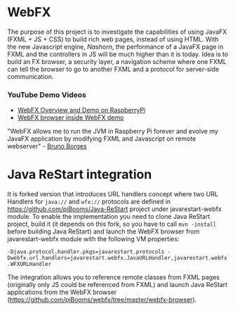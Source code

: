 WebFX
=====
The purpose of this project is to investigate the capabilities of using JavaFX (FXML + JS + CSS) to build rich web pages, instead of using HTML. With the new Javascript engine, *Nashorn*, the performance of a JavaFX page in FXML and the controllers in JS will be much higher than it is today. Idea is to build an FX browser, a security layer, a navigation scheme where one FXML can tell the browser to go to another FXML and a protocol for server-side communication. 

### YouTube Demo Videos
 - [WebFX Overview and Demo on RaspberryPi](https://www.youtube.com/watch?v=bzmdkjnbFkI)
 - [WebFX browser inside WebFX demo](https://www.youtube.com/watch?v=2LUF7lgpKLg#t=11)

"WebFX allows me to run the JVM in Raspberry Pi forever and evolve my JavaFX application by modifying FXML and Javascript on remote webserver" - [Bruno Borges](https://twitter.com/brunoborges/status/463187071872823296)

Java ReStart integration
=====
It is forked version that introduces URL handlers concept
where two URL Handlers for ``java://`` and ``wfx://`` protocols are defined in
https://github.com/pjBooms/Java-ReStart project under javarestart-webfx module.
To enable the implementation you need to clone Java ReStart project, build it
(it depends on this fork, so you have to call
``mvn -install`` before building Java ReStart)
and launch the WebFX browser from javarestart-webfx module with the following VM properties:

``-Djava.protocol.handler.pkgs=javarestart.protocols -Dwebfx.url.handlers=javarestart.webfx.JavaURLHandler,javarestart.webfx.WFXURLHandler``

The integration allows you to reference remote classes from FXML pages
(originally only JS could be referenced from FXML) and launch Java ReStart applications from the WebFX browser
(https://github.com/pjBooms/webfx/tree/master/webfx-browser).
